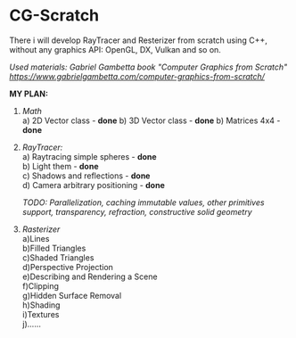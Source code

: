 # CG-Scratch
There i will develop RayTracer and Resterizer from scratch using C++, without any graphics API: OpenGL, DX, Vulkan and so on.

*Used materials: Gabriel Gambetta book "Computer Graphics from Scratch" https://www.gabrielgambetta.com/computer-graphics-from-scratch/*

**MY PLAN:**

1) *Math*                                                                                          
   a) 2D Vector class - **done**
   b) 3D Vector class - **done**
   b) Matrices 4x4 - **done**                                   
   
2) *RayTracer:*                                  
   a) Raytracing simple spheres - **done**                         
   b) Light them - **done**                                                    
   c) Shadows and reflections - **done**                                           
   d) Camera arbitrary positioning - **done**
   
   *TODO: Parallelization, caching immutable values, other primitives support, transparency, refraction, constructive solid geometry*                          
   
3) *Rasterizer*                                               
   a)Lines                             
   b)Filled Triangles                               
   c)Shaded Triangles                                         
   d)Perspective Projection                                          
   e)Describing and Rendering a Scene                                                                                  
   f)Clipping                                                                                                                                                                    
   g)Hidden Surface Removal                                                                                  
   h)Shading                                                                                  
   i)Textures                                                                                  
   j)......                                                                                  
